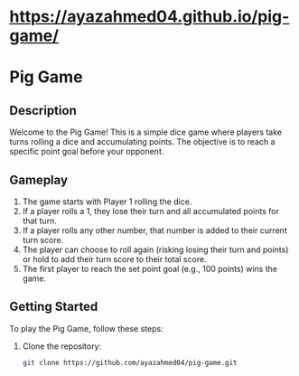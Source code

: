 # https://ayazahmed04.github.io/pig-game/

# Pig Game

## Description

Welcome to the Pig Game! This is a simple dice game where players take turns rolling a dice and accumulating points. The objective is to reach a specific point goal before your opponent.

## Gameplay

1. The game starts with Player 1 rolling the dice.
2. If a player rolls a 1, they lose their turn and all accumulated points for that turn.
3. If a player rolls any other number, that number is added to their current turn score.
4. The player can choose to roll again (risking losing their turn and points) or hold to add their turn score to their total score.
5. The first player to reach the set point goal (e.g., 100 points) wins the game.

## Getting Started

To play the Pig Game, follow these steps:

1. Clone the repository:

   ```bash
   git clone https://github.com/ayazahmed04/pig-game.git
   ```

